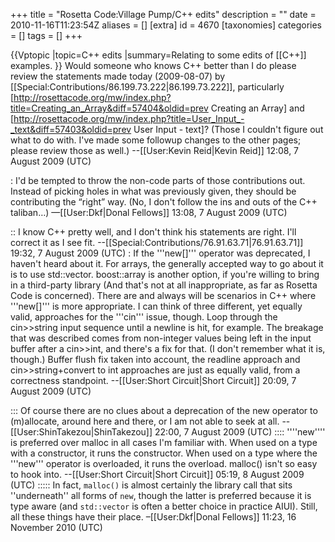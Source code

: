 +++
title = "Rosetta Code:Village Pump/C++ edits"
description = ""
date = 2010-11-16T11:23:54Z
aliases = []
[extra]
id = 4670
[taxonomies]
categories = []
tags = []
+++

{{Vptopic
|topic=C++ edits
|summary=Relating to some edits of [[C++]] examples.
}}
Would someone who knows C++ better than I do please review the statements made today (2009-08-07) by [[Special:Contributions/86.199.73.222|86.199.73.222]], particularly [http://rosettacode.org/mw/index.php?title=Creating_an_Array&diff=57404&oldid=prev Creating an Array] and [http://rosettacode.org/mw/index.php?title=User_Input_-_text&diff=57403&oldid=prev User Input - text]? (Those I couldn't figure out what to do with. I've made some followup changes to the other pages; please review those as well.) --[[User:Kevin Reid|Kevin Reid]] 12:08, 7 August 2009 (UTC)

: I'd be tempted to throw the non-code parts of those contributions out. Instead of picking holes in what was previously given, they should be contributing the “right” way. (No, I don't follow the ins and outs of the C++ taliban…) —[[User:Dkf|Donal Fellows]] 13:08, 7 August 2009 (UTC)

:: I know C++ pretty well, and I don't think his statements are right. I'll correct it as I see fit. --[[Special:Contributions/76.91.63.71|76.91.63.71]] 19:32, 7 August 2009 (UTC)
: If the '''new[]''' operator was deprecated, I haven't heard about it.  For arrays, the generally accepted way to go about it is to use std::vector.  boost::array is another option, if you're willing to bring in a third-party library (And that's not at all inappropriate, as far as Rosetta Code is concerned).  There are and always will be scenarios in C++ where '''new[]''' is more appropriate.  I can think of three different, yet equally valid, approaches for the '''cin''' issue, though.  Loop through the cin>>string input sequence until a newline is hit, for example.  The breakage that was described comes from non-integer values being left in the input buffer after a cin>>int, and there's a fix for that. (I don't remember what it is, though.)  Buffer flush fix taken into account, the readline approach and cin>>string+convert to int approaches are just as equally valid, from a correctness standpoint. --[[User:Short Circuit|Short Circuit]] 20:09, 7 August 2009 (UTC)

::: Of course there are no clues about a deprecation of the new operator to (m)allocate, around here and there, or I am not able to seek at all. --[[User:ShinTakezou|ShinTakezou]] 22:00, 7 August 2009 (UTC)
:::: ''''new'''' is preferred over malloc in all cases I'm familiar with.  When used on a type with a constructor, it runs the constructor.  When used on a type where the '''new''' operator is overloaded, it runs the overload.  malloc() isn't so easy to hook into. --[[User:Short Circuit|Short Circuit]] 05:19, 8 August 2009 (UTC)
::::: In fact, <code>malloc()</code> is almost certainly the library call that sits ''underneath'' all forms of <code>new</code>, though the latter is preferred because it is type aware (and <code>std::vector</code> is often a better choice in practice AIUI). Still, all these things have their place. –[[User:Dkf|Donal Fellows]] 11:23, 16 November 2010 (UTC)
